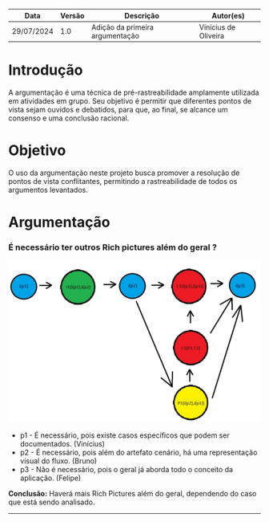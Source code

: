| Data | Versão | Descrição | Autor(es) |
| ---- | ------ | --------- | --------- |
| 29/07/2024 | 1.0 | Adição da primeira argumentação | Vinícius de Oliveira |

# Introdução
A argumentação é uma técnica de pré-rastreabilidade amplamente utilizada em atividades em grupo. Seu objetivo é permitir que diferentes pontos de vista sejam ouvidos e debatidos, para que, ao final, se alcance um consenso e uma conclusão racional.

# Objetivo
O uso da argumentação neste projeto busca promover a resolução de pontos de vista conflitantes, permitindo a rastreabilidade de todos os argumentos levantados.

# Argumentação

### É necessário ter outros Rich pictures além do geral ?

![grafo_arg_1](../assets/images/argumentacao1.jpg)

- p1 - É necessário, pois existe casos específicos que podem ser documentados. (Vinícius)
- p2 - É necessário, pois além do artefato cenário, há uma representação visual do fluxo. (Bruno)
- p3 - Não é necessário, pois o geral já aborda todo o conceito da aplicação. (Felipe)

**Conclusão:** Haverá mais Rich Pictures além do geral, dependendo do caso que está sendo analisado.

---